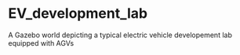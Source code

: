 # EV_development_lab
A Gazebo world depicting a typical electric vehicle developement lab equipped with AGVs 
